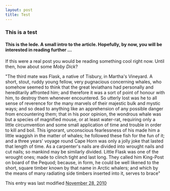 ```yaml
---
layout: post
title: Test
---
```


### This is a test ###

#### This is the lede. A small intro to the article. Hopefully, by now, you will be interested in reading further ... ####

If this were a real post you would be reading something cool right now. Until then, how about some *Moby Dick*?

"The third mate was Flask, a native of Tisbury, in Martha's Vineyard. A short, stout, ruddy young fellow, very pugnacious concerning whales, who somehow seemed to think that the great leviathans had personally and hereditarily affronted him; and therefore it was a sort of point of honour with him, to destroy them whenever encountered. So utterly lost was he to all sense of reverence for the many marvels of their majestic bulk and mystic ways; and so dead to anything like an apprehension of any possible danger from encountering them; that in his poor opinion, the wondrous whale was but a species of magnified mouse, or at least water-rat, requiring only a little circumvention and some small application of time and trouble in order to kill and boil. This ignorant, unconscious fearlessness of his made him a little waggish in the matter of whales; he followed these fish for the fun of it; and a three years' voyage round Cape Horn was only a jolly joke that lasted that length of time. As a carpenter's nails are divided into wrought nails and cut nails; so mankind may be similarly divided. Little Flask was one of the wrought ones; made to clinch tight and last long. They called him King-Post on board of the Pequod; because, in form, he could be well likened to the short, square timber known by that name in Arctic whalers; and which by the means of many radiating side timbers inserted into it, serves to brace"

<div class="timestamp">
<p class="timestamp">This entry was last modified <abbr class="timeago" title="2010-11-28 00:30:23">November 28, 2010</abbr></p>
</div>